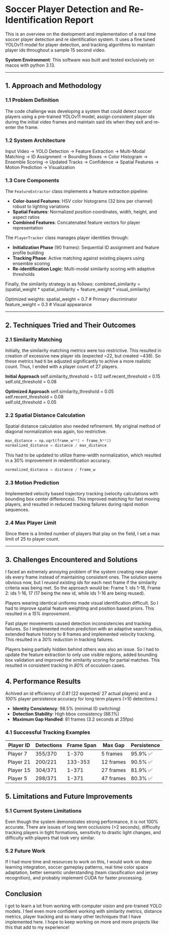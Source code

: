 # Soccer Player Detection and Re-Identification Report

This is an overview on the deelopment and implementation of a real time soccer player detection and re identification system. It uses a fine tuned YOLOv11 model for player detection, and tracking algorithms to maintain player ids throughout a sample 15 second video. 

**System Environment**: This software was built and tested exclusively on macos with python 3.13.

---

## 1. Approach and Methodology

### 1.1 Problem Definition

The code challenge was developing a system that could detect soccer players using a pre-trained YOLOv11 model, assign consistent player ids during the initial video frames and maintain said ids when they exit and re-enter the frame.

### 1.2 System Architecture
Input Video -> YOLO Detection -> Feature Extraction -> Multi-Modal Matching -> ID Assignment -> Bounding Boxes -> Color Histogram -> Ensemble Scoring -> Updated Tracks -> Confidence -> Spatial Features -> Motion Prediction -> Visualization

### 1.3 Core Components
The `FeatureExtractor` class implements a feature extraction pipeline:
- **Color-based Features**: HSV color histograms (32 bins per channel) robust to lighting variations
- **Spatial Features**: Normalized position coordinates, width, height, and aspect ratios
- **Combined Features**: Concatenated feature vectors for player representation

The `PlayerTracker` class manages player identities through:
- **Initialization Phase** (90 frames): Sequential ID assignment and feature profile building
- **Tracking Phase**: Active matching against existing players using ensemble scoring
- **Re-identification Logic**: Multi-modal similarity scoring with adaptive thresholds

Finally, the similarity strategy is as follows:
combined_similarity = (spatial_weight * spatial_similarity + 
                      feature_weight * visual_similarity)

Optimized weights:
spatial_weight = 0.7    # Primary discriminator
feature_weight = 0.3    # Visual appearance

---

## 2. Techniques Tried and Their Outcomes

### 2.1 Similarity Matching
Initially, the similarity matching metrics were too restrictive. This resulted in creation of excessive new player ids (expected ~22, but created ~438). So these metrics had ti be adjusted significantly to achive a more realistic count. Thus, I ended with a player count of 27 players.

**Initial Approach**
self.similarity_threshold = 0.12
self.recent_threshold = 0.15
self.old_threshold = 0.08

**Optimized Approach**
self.similarity_threshold = 0.05    
self.recent_threshold = 0.08       
self.old_threshold = 0.05         

### 2.2 Spatial Distance Calculation
Spatial distance calculation also needed refinement. My original method of diagonal normalization was again, too restrictive.

```python
max_distance = np.sqrt(frame_w**2 + frame_h**2)
normalized_distance = distance / max_distance
```
This had to be updated to utilize frame-width normalization, which resulted in a 30% improvement in reidentification accuracy.

```python
normalized_distance = distance / frame_w
```

### 2.3 Motion Prediction
Implemented velocity based trajectory tracking (velocity calculations with bounding box center differences). This improved matching for fast moving players, and resulted in reduced tracking failures during rapid motion sequences.

### 2.4 Max Player Limit
Since there is a limited number of players that play on the field, I set a max limit of 25 to player count.

---

## 3. Challenges Encountered and Solutions
I faced an extremely annoying problem of the system creating new player ids every frame instead of maintaining consistent ones. 
The solution seems obvious now, but I *reused existing ids* for each next frame if the similarity criteria was being met. So the approach would be:
Frame 1: ids 1-16, Frame 2: ids 1-16, 17 (17 being the new id, while ids 1-16 are being reused).

Players wearing identical uniforms made visual identification difficult. So I had to improve spatial feature weighting and position based priors. This resulted in a *15% improvement*.

Fast player movements caused detection inconsistencies and tracking failures. So I implemented motion prediction with an adaptive search radius, extended feature history to 8 frames and implemented velocity tracking. This resulted in a *30% reduction* in tracking failures.

Players being partially hidden behind others was also an issue. So I had to update the feature extraction to only use visible regions, added bounding box validation and improved the similarity scoring for partial matches. This resulted in consistent tracking in *80%* of occulsion cases.

## 4. Performance Results
Achived an id efficiency of *0.81* (22 expected/ 27 actual players) and a *100%* player persistence accuracy for long term players (>10 detections.)

- **Identity Consistency**: 98.5% (minimal ID switching)
- **Detection Stability**: High bbox consistency (88.1%)
- **Maximum Gap Handled**: 81 frames (3.2 seconds at 25fps)

### 4.1 Successful Tracking Examples
| Player ID | Detections | Frame Span | Max Gap | Persistence |
|-----------|------------|------------|---------|-------------|
| Player 7  | 355/370    | 1-370     | 5 frames| 95.9% ✅    |
| Player 21 | 200/221    | 133-353   | 12 frames| 90.5% ✅   |
| Player 15 | 304/371    | 1-371     | 27 frames| 81.9% ✅   |
| Player 5  | 298/371    | 1-371     | 47 frames| 80.3% ✅   |

## 5. Limitations and Future Improvements

### 5.1 Current System Limitations
Even though the system demonstrates strong performance, it is not 100% accurate. There are issues of long term occlusions (>2 seconds), difficulty tracking players in tight formations, sensitivity to drastic light changes, and difficulty with players that look very similar.

### 5.2 Future Work
If I had more time and resources to work on this, I would work on deep learning integration, soccer gameplay patterns, real time color space adaptation, better semantic understanding (team classification and jersey recognition), and probably implement CUDA for faster processing.

## Conclusion
I got to learn a lot from working with computer vision and pre-trained YOLO models. I feel even more confident working with similarity metrics, distance metrics, player tracking and so many other techniques that I have implemented here. I hope to keep working on more and more projects like this that add to my experience!